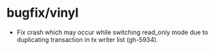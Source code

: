# bugfix/vinyl

* Fix crash which may occur while switching read_only mode due to duplicating
  transaction in tx writer list (gh-5934).
